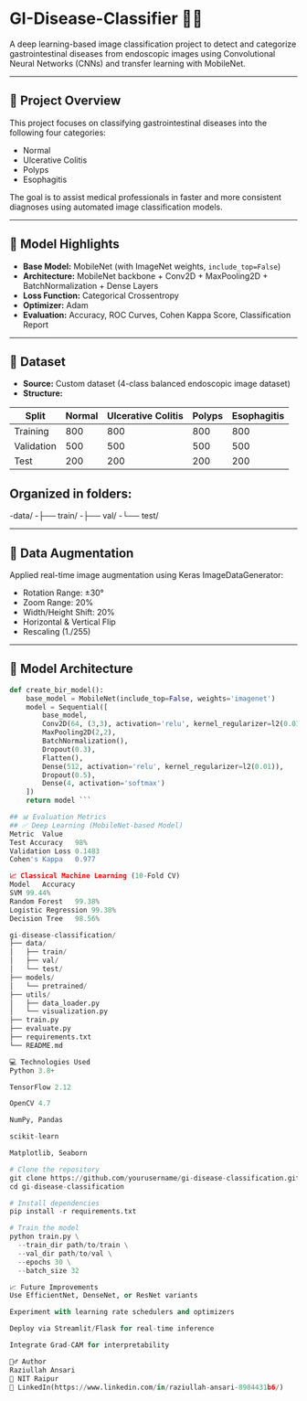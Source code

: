 # GI-Disease-Classifier 🧠🔬

A deep learning-based image classification project to detect and categorize gastrointestinal diseases from endoscopic images using Convolutional Neural Networks (CNNs) and transfer learning with MobileNet.

---

## 📌 Project Overview

This project focuses on classifying gastrointestinal diseases into the following four categories:
- Normal
- Ulcerative Colitis
- Polyps
- Esophagitis

The goal is to assist medical professionals in faster and more consistent diagnoses using automated image classification models.

---

## 🚀 Model Highlights

- **Base Model:** MobileNet (with ImageNet weights, `include_top=False`)
- **Architecture:** MobileNet backbone + Conv2D + MaxPooling2D + BatchNormalization + Dense Layers
- **Loss Function:** Categorical Crossentropy
- **Optimizer:** Adam
- **Evaluation:** Accuracy, ROC Curves, Cohen Kappa Score, Classification Report

---

## 📂 Dataset

- **Source:** Custom dataset (4-class balanced endoscopic image dataset)
- **Structure:**

| Split       | Normal | Ulcerative Colitis | Polyps | Esophagitis |
|-------------|--------|--------------------|--------|-------------|
| Training    | 800    | 800                | 800    | 800         |
| Validation  | 500    | 500                | 500    | 500         |
| Test        | 200    | 200                | 200    | 200         |

## Organized in folders:
-data/
-├── train/
-├── val/
-└── test/

---

## 🧪 Data Augmentation

Applied real-time image augmentation using Keras ImageDataGenerator:
- Rotation Range: ±30°
- Zoom Range: 20%
- Width/Height Shift: 20%
- Horizontal & Vertical Flip
- Rescaling (1./255)

---

## 🧠 Model Architecture

```python
def create_bir_model():
    base_model = MobileNet(include_top=False, weights='imagenet')
    model = Sequential([
        base_model,
        Conv2D(64, (3,3), activation='relu', kernel_regularizer=l2(0.01)),
        MaxPooling2D(2,2),
        BatchNormalization(),
        Dropout(0.3),
        Flatten(),
        Dense(512, activation='relu', kernel_regularizer=l2(0.01)),
        Dropout(0.5),
        Dense(4, activation='softmax')
    ])
    return model ```

## 📊 Evaluation Metrics
## ✅ Deep Learning (MobileNet-based Model)
Metric	Value
Test Accuracy	98%
Validation Loss	0.1483
Cohen's Kappa	0.977

📈 Classical Machine Learning (10-Fold CV)
Model	Accuracy
SVM	99.44%
Random Forest	99.38%
Logistic Regression	99.38%
Decision Tree	98.56%

gi-disease-classification/
├── data/
│   ├── train/
│   ├── val/
│   └── test/
├── models/
│   └── pretrained/
├── utils/
│   ├── data_loader.py
│   └── visualization.py
├── train.py
├── evaluate.py
├── requirements.txt
└── README.md

💻 Technologies Used
Python 3.8+

TensorFlow 2.12

OpenCV 4.7

NumPy, Pandas

scikit-learn

Matplotlib, Seaborn

# Clone the repository
git clone https://github.com/yourusername/gi-disease-classification.git
cd gi-disease-classification

# Install dependencies
pip install -r requirements.txt

# Train the model
python train.py \
  --train_dir path/to/train \
  --val_dir path/to/val \
  --epochs 30 \
  --batch_size 32

📈 Future Improvements
Use EfficientNet, DenseNet, or ResNet variants

Experiment with learning rate schedulers and optimizers

Deploy via Streamlit/Flask for real-time inference

Integrate Grad-CAM for interpretability

🙋‍♂️ Author
Raziullah Ansari
📍 NIT Raipur
🔗 LinkedIn(https://www.linkedin.com/in/raziullah-ansari-8984431b6/)
